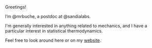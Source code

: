 Greetings!

I’m @mrbuche, a postdoc at @sandialabs.

I'm generally interested in anything related to mechanics, and I have a particular interest in statistical thermodynamics.

Feel free to look around here or on my [website](https://mrbuche.github.io).
